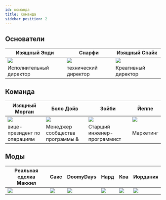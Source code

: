 ```yaml
---
id: команда
title: Команда
sidebar_position: 2
---
```


## Основатели

| Изящный Энди            | Снарфи               | Изящный Спайк            |
| ----------------------- | -------------------- | ------------------------ |
| ![](/img/NiftyAndy.png) | ![](/img/snarfy.png) | ![](/img/NiftySpike.png) |
| Исполнительный директор | технический директор | Креативный директор      |

## Команда

| Изящный Морган              | Боло Дэйв                       | Зойби                       | Йеппе               |
| --------------------------- | ------------------------------- | --------------------------- | ------------------- |
| ![](/img/NiftyMorgan.png)   | ![](/img/bolo.png)              | ![](/img/zoiby.png)         | ![](/img/jeppe.png) |
| вице-президент по операциям | Менеджер сообщества программы & | Старший инженер-программист | Маркетинг           |

## Моды

| Реальная сделка Маккил | Сакс               | DoomyDays           | Нард               | Коа               | Иордания             |
| ---------------------- | ------------------ | ------------------- | ------------------ | ----------------- | -------------------- |
| ![](/img/realdeal.png) | ![](/img/sacx.png) | ![](/img/doomy.png) | ![](/img/nard.png) | ![](/img/koa.png) | ![](/img/jordan.png) |
